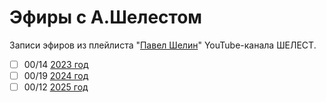 # Эфиры с А.Шелестом

Записи эфиров из плейлиста "[Павел Шелин](https://www.youtube.com/playlist?list=PLR1ZV0OxIaCsfFDIDx8xeNIPWEnbW1MBF)" YouTube-канала ШЕЛЕСТ.

- [ ] 00/14 [2023 год](2023.md)
- [ ] 00/19 [2024 год](2024.md)
- [ ] 00/12 [2025 год](2025.md)
